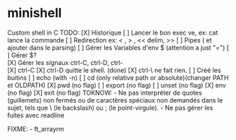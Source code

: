 # minishell
Custom shell in C
TODO:
[X]	Historique
[ ] Lancer le bon exec ve, ex: cat lance la commande
[ ] Redirection ex: < , > , << delim, >>
[ ] Pipes ( et ajouter dans le parsing)
[ ] Gérer les Variables d'env $ (attention a just "=")
[ ] Gérer $?  
[X] Gérer les signaux ctrl-C, ctrl-D, ctrl-\
	[X] ctrl-C
	[X] ctrl-D quitte le shell. (done)
	[X] ctrl-\ ne fait rien.
[ ] Créé les buitins
	[ ] echo (with -n)
	[ ] cd (only relative path or absolute)(changer PATH et OLDPATH)
	[X] pwd (no flag)
	[ ] export (no flag)
	[ ] unset (no flag) 
	[X] env (no flag)
	[X] exit (no flag)
TOKNOW: 
	- Ne pas interpréter de quotes (guillemets) non fermés ou de caractères spéciaux non demandés dans le sujet, tels que \ (le backslash) ou ; (le point-virgule).
	- Ne pas gérer les fuites avec readline 

FIXME: 
	- ft_arrayrm

